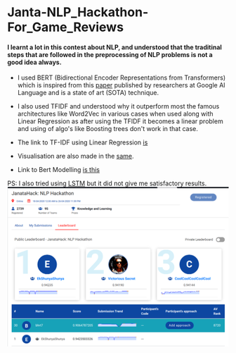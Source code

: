 # Janta-NLP_Hackathon-For_Game_Reviews

#### I learnt a lot in this contest about NLP, and understood that the traditinal steps that are followed in the preprocessing of NLP problems is not a good idea always.


- I used BERT (Bidirectional Encoder Representations from Transformers) which is inspired from this [paper](https://arxiv.org/pdf/1810.04805.pdf) published by researchers at Google AI Language and is a state of art (SOTA) technique.

- I also used TFIDF and understood why it outperform most the famous architectures like Word2Vec in various cases when used along with Linear Regression as after using the TFIDF it becomes a linear problem and using of algo's like Boosting trees don't work in that case. 

- The link to TF-IDF using Linear Regression [is](https://github.com/bhrt-sharma/Janta-NLP_Hackathon-For_Game_Reviews/blob/master/increasing%20sentiment%20polarity.ipynb)

- Visualisation are also made in the [same](https://github.com/bhrt-sharma/Janta-NLP_Hackathon-For_Game_Reviews/blob/master/increasing%20sentiment%20polarity.ipynb).

- Link to Bert Modelling [is this](https://github.com/bhrt-sharma/Janta-NLP_Hackathon-For_Game_Reviews/blob/master/nlp-using-bert.ipynb)

PS: I also tried using [LSTM](https://github.com/bhrt-sharma/Janta-NLP_Hackathon-For_Game_Reviews) but it did not give me satisfactory results.
![](Janta_leaderboard.png)
